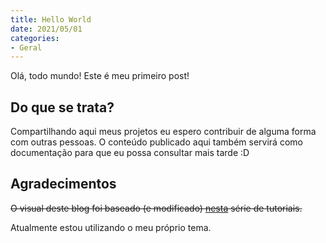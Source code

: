 ```yaml
---
title: Hello World
date: 2021/05/01
categories:
- Geral
---
```

Olá, todo mundo! Este é meu primeiro post!
<!-- more -->
## Do que se trata?
Compartilhando aqui meus projetos eu espero contribuir de alguma forma com outras pessoas.
O conteúdo publicado aqui também servirá como documentação para que eu possa consultar mais tarde :D

## Agradecimentos
~~O visual deste blog foi baseado (e modificado) [nesta](https://www.codeblocq.com/2016/03/Create-an-Hexo-Theme-Part-1-Index/) série de tutoriais.~~

Atualmente estou utilizando o meu próprio tema.

